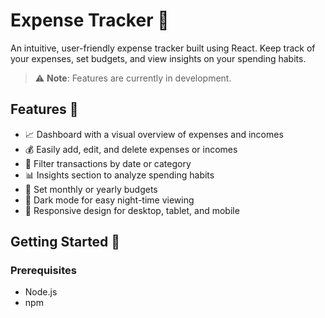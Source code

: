 # Expense Tracker 💸

An intuitive, user-friendly expense tracker built using React. Keep track of your expenses, set budgets, and view insights on your spending habits.

> ⚠️ **Note**: Features are currently in development.

## Features 🌟

- 📈 Dashboard with a visual overview of expenses and incomes
- 💰 Easily add, edit, and delete expenses or incomes
- 📅 Filter transactions by date or category
- 📊 Insights section to analyze spending habits
- 💼 Set monthly or yearly budgets
- 🌙 Dark mode for easy night-time viewing
- 📱 Responsive design for desktop, tablet, and mobile

## Getting Started 🚀

### Prerequisites

- Node.js
- npm


